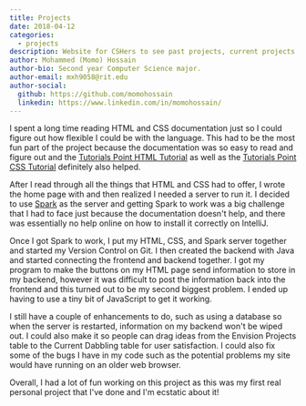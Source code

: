 ```yaml
---
title: Projects
date: 2018-04-12
categories:
  - projects
description: Website for CSHers to see past projects, current projects being worked on, and future project ideas.
author: Mohammed (Momo) Hossain
author-bio: Second year Computer Science major.
author-email: mxh9058@rit.edu
author-social:
  github: https://github.com/momohossain
  linkedin: https://www.linkedin.com/in/momohossain/
---
```

I spent a long time reading HTML and CSS documentation just so I could figure out how flexible I could be with the language.  This had to be the most fun part of the project because the documentation was so easy to read and figure out and the [Tutorials Point HTML Tutorial](https://www.tutorialspoint.com/html/index.htm) as well as the [Tutorials Point CSS Tutorial](https://www.tutorialspoint.com/css/index.htm) definitely also helped.

After I read through all the things that HTML and CSS had to offer, I wrote the home page with and then realized I needed a server to run it.  I decided to use [Spark](https://spark.apache.org/documentation.html) as the server and getting Spark to work was a big challenge that I had to face just because the documentation doesn't help, and there was essentially no help online on how to install it correctly on IntelliJ.

Once I got Spark to work, I put my HTML, CSS, and Spark server together and started my Version Control on Git.  I then created the backend with Java and started connecting the frontend and backend together. I got my program to make the buttons on my HTML page send information to store in my backend, however it was difficult to post the information back into the frontend and this turned out to be my second biggest problem.  I ended up having to use a tiny bit of JavaScript to get it working.

I still have a couple of enhancements to do, such as using a database so when the server is restarted, information on my backend won't be wiped out.  I could also make it so people can drag ideas from the Envision Projects table to the Current Dabbling table for user satisfaction.  I could also fix some of the bugs I have in my code such as the potential problems my site would have running on an older web browser.

Overall, I had a lot of fun working on this project as this was my first real personal project that I've done and I'm ecstatic about it!
